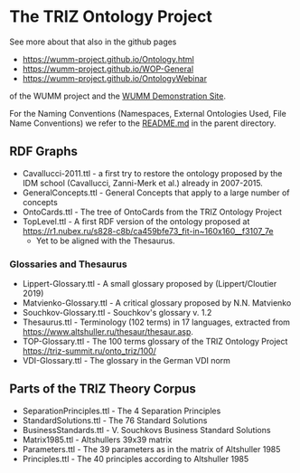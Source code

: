 # The TRIZ Ontology Project

See more about that also in the github pages
* <https://wumm-project.github.io/Ontology.html>
* <https://wumm-project.github.io/WOP-General>
* <https://wumm-project.github.io/OntologyWebinar>

of the WUMM project and the
[WUMM Demonstration Site](http://wumm.uni-leipzig.de/index.php).

For the Naming Conventions (Namespaces, External Ontologies Used, File Name
Conventions) we refer to the [README.md](../README.md) in the parent
directory.

## RDF Graphs

* Cavallucci-2011.ttl - a first try to restore the ontology proposed by the
  IDM school (Cavallucci, Zanni-Merk et al.) already in 2007-2015.
* GeneralConcepts.ttl - General Concepts that apply to a large number of concepts
* OntoCards.ttl - The tree of OntoCards from the TRIZ Ontology Project
* TopLevel.ttl - A first RDF version of the ontology proposed at
  <https://r1.nubex.ru/s828-c8b/ca459bfe73_fit-in~160x160__f3107_7e>
  * Yet to be aligned with the Thesaurus.

### Glossaries and Thesaurus

* Lippert-Glossary.ttl - A small glossary proposed by (Lippert/Cloutier 2019) 
* Matvienko-Glossary.ttl - A critical glossary proposed by N.N. Matvienko 
* Souchkov-Glossary.ttl - Souchkov's glossary v. 1.2
* Thesaurus.ttl - Terminology (102 terms) in 17 languages, extracted from
  <https://www.altshuller.ru/thesaur/thesaur.asp>.
* TOP-Glossary.ttl - The 100 terms glossary of the TRIZ Ontology Project
  <https://triz-summit.ru/onto_triz/100/> 
* VDI-Glossary.ttl - The glossary in the German VDI norm

## Parts of the TRIZ Theory Corpus

* SeparationPrinciples.ttl - The 4 Separation Principles
* StandardSolutions.ttl - The 76 Standard Solutions 
* BusinessStandards.ttl - V. Souchkovs Business Standard Solutions 
* Matrix1985.ttl - Altshullers 39x39 matrix 
* Parameters.ttl - The 39 parameters as in the matrix of Altshuller 1985 
* Principles.ttl - The 40 principles according to Altshuller 1985 

